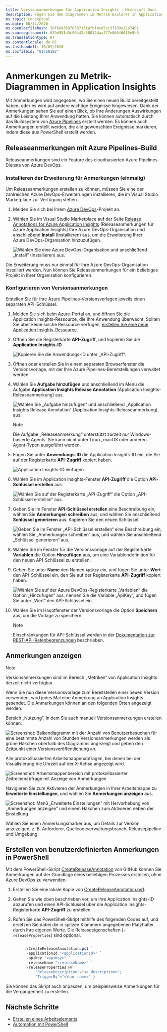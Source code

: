 ```yaml
---
title: Versionsanmerkungen für Application Insights | Microsoft Docs
description: Fügen Sie den Diagrammen im Metrik-Explorer in Application Insights Bereitstellungs- oder Buildmarker hinzu.
ms.topic: conceptual
ms.date: 08/14/2020
ms.openlocfilehash: 58f6603687838713fafbf4cd5cc3f100e22b7401
ms.sourcegitcommit: 829d951d5c90442a38012daaf77e86046018e5b9
ms.translationtype: HT
ms.contentlocale: de-DE
ms.lasthandoff: 10/09/2020
ms.locfileid: "91758182"
---
```

# <a name="annotations-on-metric-charts-in-application-insights"></a>Anmerkungen zu Metrik-Diagrammen in Application Insights

Mit Anmerkungen wird angegeben, wo Sie einen neuen Build bereitgestellt haben, oder es wird auf andere wichtige Ereignisse hingewiesen. Dank der Anmerkungen sehen Sie auf einen Blick, ob Ihre Änderungen Auswirkungen auf die Leistung Ihrer Anwendung hatten. Sie können automatisch durch das Buildsystem von [Azure Pipelines](/azure/devops/pipelines/tasks/) erstellt werden. Es können auch Anmerkungen erstellt werden, die alle gewünschten Ereignisse markieren, indem diese aus PowerShell erstellt werden.

## <a name="release-annotations-with-azure-pipelines-build"></a>Releaseanmerkungen mit Azure Pipelines-Build

Releaseanmerkungen sind ein Feature des cloudbasierten Azure Pipelines-Diensts von Azure DevOps.

### <a name="install-the-annotations-extension-one-time"></a>Installieren der Erweiterung für Anmerkungen (einmalig)

Um Releaseanmerkungen erstellen zu können, müssen Sie eine der zahlreichen Azure DevOps-Erweiterungen installieren, die im Visual Studio Marketplace zur Verfügung stehen.

1. Melden Sie sich bei Ihrem [Azure DevOps](https://azure.microsoft.com/services/devops/)-Projekt an.
   
1. Wählen Sie im Visual Studio Marketplace auf der Seite [Release Annotations for Azure Application Insights](https://marketplace.visualstudio.com/items/ms-appinsights.appinsightsreleaseannotations) (Releaseanmerkungen für Azure Application Insights) Ihre Azure DevOps-Organisation und anschließend **Install** (Installieren) aus, um die Erweiterung Ihrer Azure DevOps-Organisation hinzuzufügen.
   
   ![Wählen Sie eine Azure DevOps-Organisation und anschließend „Install“ (Installieren) aus.](./media/annotations/1-install.png)
   
Die Erweiterung muss nur einmal für Ihre Azure DevOps-Organisation installiert werden. Nun können Sie Releaseanmerkungen für ein beliebiges Projekt in Ihrer Organisation konfigurieren.

### <a name="configure-release-annotations"></a>Konfigurieren von Versionsanmerkungen

Erstellen Sie für Ihre Azure Pipelines-Versionsvorlagen jeweils einen separaten API-Schlüssel.

1. Melden Sie sich beim [Azure-Portal](https://portal.azure.com) an, und öffnen Sie die Application Insights-Ressource, die Ihre Anwendung überwacht. Sollten Sie über keine solche Ressource verfügen, [erstellen Sie eine neue Application Insights-Ressource](./app-insights-overview.md).
   
1. Öffnen Sie die Registerkarte **API-Zugriff**, und kopieren Sie die **Application Insights-ID**.
   
   ![Kopieren Sie die Anwendungs-ID unter „API-Zugriff“.](./media/annotations/2-app-id.png)

1. Öffnen oder erstellen Sie in einem separaten Browserfenster die Versionsvorlage, mit der Ihre Azure Pipelines-Bereitstellungen verwaltet werden.
   
1. Wählen Sie **Aufgabe hinzufügen** und anschließend im Menü die Aufgabe **Application Insights Release Annotation** (Application Insights-Releaseanmerkung) aus.
   
   ![Wählen Sie „Aufgabe hinzufügen“ und anschließend „Application Insights Release Annotation“ (Application Insights-Releaseanmerkung) aus.](./media/annotations/3-add-task.png)

   > [!NOTE]
   > Die Aufgabe „Releaseanmerkung“ unterstützt zurzeit nur Windows-basierte Agents. Sie kann nicht unter Linux, macOS oder anderen Agent-Typen ausgeführt werden.
   
1. Fügen Sie unter **Anwendungs-ID** die Application Insights-ID ein, die Sie auf der Registerkarte **API-Zugriff** kopiert haben.
   
   ![Application Insights-ID einfügen](./media/annotations/4-paste-app-id.png)
   
1. Wählen Sie im Application Insights-Fenster **API-Zugriff** die Option **API-Schlüssel erstellen** aus. 
   
   ![Wählen Sie auf der Registerkarte „API-Zugriff“ die Option „API-Schlüssel erstellen“ aus.](./media/annotations/5-create-api-key.png)
   
1. Geben Sie im Fenster **API-Schlüssel erstellen** eine Beschreibung ein, wählen Sie **Anmerkungen schreiben** aus, und wählen Sie anschließend **Schlüssel generieren** aus. Kopieren Sie den neuen Schlüssel.
   
   ![Geben Sie im Fenster „API-Schlüssel erstellen“ eine Beschreibung ein, wählen Sie „Anmerkungen schreiben“ aus, und wählen Sie anschließend „Schlüssel generieren“ aus.](./media/annotations/6-create-api-key.png)
   
1. Wählen Sie im Fenster für die Versionsvorlage auf der Registerkarte **Variablen** die Option **Hinzufügen** aus, um eine Variablendefinition für den neuen API-Schlüssel zu erstellen.

1. Geben Sie unter **Name** den Namen `ApiKey` ein, und fügen Sie unter **Wert** den API-Schlüssel ein, den Sie auf der Registerkarte **API-Zugriff** kopiert haben.
   
   ![Wählen Sie auf der Azure DevOps-Registerkarte „Variablen“ die Option „Hinzufügen“ aus, nennen Sie die Variable „ApiKey“, und fügen Sie unter „Wert“ den API-Schlüssel ein.](./media/annotations/7-paste-api-key.png)
   
1. Wählen Sie im Hauptfenster der Versionsvorlage die Option **Speichern** aus, um die Vorlage zu speichern.


   > [!NOTE]
   > Einschränkungen für API-Schlüssel werden in der [Dokumentation zur REST-API-Ratenbegrenzungen](https://dev.applicationinsights.io/documentation/Authorization/Rate-limits) beschrieben.

## <a name="view-annotations"></a>Anmerkungen anzeigen


   > [!NOTE]
   > Versionsanmerkungen sind im Bereich „Metriken“ von Application Insights derzeit nicht verfügbar.

Wenn Sie nun diese Versionsvorlage zum Bereitstellen einer neuen Version verwenden, wird jedes Mal eine Anmerkung an Application Insights gesendet. Die Anmerkungen können an den folgenden Orten angezeigt werden:

Bereich „Nutzung“, in dem Sie auch manuell Versionsanmerkungen erstellen können:

![Screenshot: Balkendiagramm mit der Anzahl von Benutzerbesuchen für eine bestimmte Anzahl von Stunden Versionsanmerkungen werden als grüne Häkchen oberhalb des Diagramms angezeigt und geben den Zeitpunkt einer Versionsveröffentlichung an.](./media/annotations/usage-pane.png)

Alle protokollbasierten Arbeitsmappenabfragen, bei denen bei der Visualisierung die Uhrzeit auf der X-Achse angezeigt wird.

![Screenshot: Arbeitsmappenbereich mit protokollbasierter Zeitreihenabfrage mit Anzeige von Anmerkungen](./media/annotations/workbooks-annotations.png)

Navigieren Sie zum Aktivieren der Anmerkungen in Ihrer Arbeitsmappe zu **Erweiterte Einstellungen**, und wählen Sie **Anmerkungen anzeigen** aus.

![Screenshot: Menü „Erweiterte Einstellungen“ mit Hervorhebung von „Anmerkungen anzeigen“ und einem Häkchen zum Aktivieren neben der Einstellung](./media/annotations/workbook-show-annotations.png)

Wählen Sie einen Anmerkungsmarker aus, um Details zur Version anzuzeigen, z. B. Anforderer, Quellcodeverwaltungsbranch, Releasepipeline und Umgebung.

## <a name="create-custom-annotations-from-powershell"></a>Erstellen von benutzerdefinierten Anmerkungen in PowerShell
Mit dem PowerShell-Skript [CreateReleaseAnnotation](https://github.com/MohanGsk/ApplicationInsights-Home/blob/master/API/CreateReleaseAnnotation.ps1) von GitHub können Sie Anmerkungen auf der Grundlage eines beliebigen Prozesses erstellen, ohne Azure DevOps zu verwenden. 

1. Erstellen Sie eine lokale Kopie von [CreateReleaseAnnotation.ps1](https://github.com/MohanGsk/ApplicationInsights-Home/blob/master/API/CreateReleaseAnnotation.ps1).
   
1. Gehen Sie wie oben beschrieben vor, um Ihre Application Insights-ID abzurufen und einen API-Schlüssel über die Application Insights-Registerkarte **API-Zugriff** zu erstellen.
   
1. Rufen Sie das PowerShell-Skript mithilfe des folgenden Codes auf, und ersetzen Sie dabei die in spitzen Klammern angegebenen Platzhalter durch Ihre eigenen Werte. Die Releaseeigenschaften (`-releaseProperties`) sind optional. 
   
   ```powershell
   
        .\CreateReleaseAnnotation.ps1 `
         -applicationId "<applicationId>" `
         -apiKey "<apiKey>" `
         -releaseName "<releaseName>" `
         -releaseProperties @{
             "ReleaseDescription"="<a description>";
             "TriggerBy"="<Your name>" }
   ```

Sie können das Skript auch anpassen, um beispielsweise Anmerkungen für die Vergangenheit zu erstellen.

## <a name="next-steps"></a>Nächste Schritte

* [Erstellen eines Arbeitselements](./diagnostic-search.md#create-work-item)
* [Automation mit PowerShell](./powershell.md)

